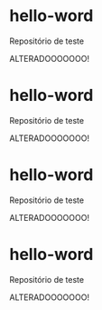 # hello-word
Repositório de teste



ALTERADOOOOOOO!
# hello-word
Repositório de teste



ALTERADOOOOOOO!
# hello-word
Repositório de teste



ALTERADOOOOOOO!
# hello-word
Repositório de teste



ALTERADOOOOOOO!
